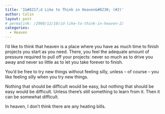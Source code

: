 ```yaml
---
title: 'I&#8217;d Like to Think in Heaven&#8230; (#2)'
author: Colin
layout: post
# permalink: /2008/12/10/id-like-to-think-in-heaven-2/
categories:
  - Heaven
---
```

I&#8217;d like to think that heaven is a place where you have as much time to finish projects you start as you need. There, you feel the adequate amount of pressure required to pull off your projects: never so much as to drive you away and never so little as to let you take forever to finish.

You&#8217;d be free to try new things without feeling silly, unless &#8211; of course &#8211; you like feeling silly when you try new things.

Nothing that should be difficult would be easy, but nothing that should be easy would be difficult. Unless there&#8217;s still something to learn from it. Then it can be somewhat difficult.

In heaven, I don&#8217;t think there are any heating bills.

